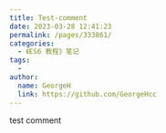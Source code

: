 ```yaml
---
title: Test-comment
date: 2023-03-28 12:41:23
permalink: /pages/333861/
categories:
  - 《ES6 教程》笔记
tags:
  - 
author: 
  name: GeorgeH
  link: https://github.com/GeorgeHcc
---
```

test comment
